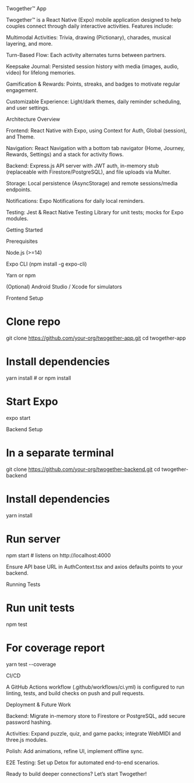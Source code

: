 Twogether™ App

Twogether™ is a React Native (Expo) mobile application designed to help couples connect through daily interactive activities. Features include:

Multimodal Activities: Trivia, drawing (Pictionary), charades, musical layering, and more.

Turn-Based Flow: Each activity alternates turns between partners.

Keepsake Journal: Persisted session history with media (images, audio, video) for lifelong memories.

Gamification & Rewards: Points, streaks, and badges to motivate regular engagement.

Customizable Experience: Light/dark themes, daily reminder scheduling, and user settings.

Architecture Overview

Frontend: React Native with Expo, using Context for Auth, Global (session), and Theme.

Navigation: React Navigation with a bottom tab navigator (Home, Journey, Rewards, Settings) and a stack for activity flows.

Backend: Express.js API server with JWT auth, in-memory stub (replaceable with Firestore/PostgreSQL), and file uploads via Multer.

Storage: Local persistence (AsyncStorage) and remote sessions/media endpoints.

Notifications: Expo Notifications for daily local reminders.

Testing: Jest & React Native Testing Library for unit tests; mocks for Expo modules.

Getting Started

Prerequisites

Node.js (>=14)

Expo CLI (npm install -g expo-cli)

Yarn or npm

(Optional) Android Studio / Xcode for simulators

Frontend Setup

# Clone repo
git clone https://github.com/your-org/twogether-app.git
cd twogether-app

# Install dependencies
yarn install  # or npm install

# Start Expo
expo start

Backend Setup

# In a separate terminal
git clone https://github.com/your-org/twogether-backend.git
cd twogether-backend

# Install dependencies
yarn install

# Run server
npm start  # listens on http://localhost:4000

Ensure API base URL in AuthContext.tsx and axios defaults points to your backend.

Running Tests

# Run unit tests
npm test

# For coverage report
yarn test --coverage

CI/CD

A GitHub Actions workflow (.github/workflows/ci.yml) is configured to run linting, tests, and build checks on push and pull requests.

Deployment & Future Work

Backend: Migrate in-memory store to Firestore or PostgreSQL, add secure password hashing.

Activities: Expand puzzle, quiz, and game packs; integrate WebMIDI and three.js modules.

Polish: Add animations, refine UI, implement offline sync.

E2E Testing: Set up Detox for automated end-to-end scenarios.

Ready to build deeper connections? Let’s start Twogether!

